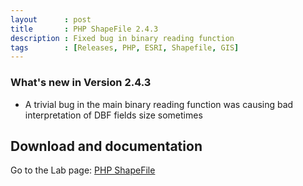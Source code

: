 ```yaml
---
layout      : post
title       : PHP ShapeFile 2.4.3
description : Fixed bug in binary reading function
tags        : [Releases, PHP, ESRI, Shapefile, GIS]
---
```



### What's new in Version 2.4.3
- A trivial bug in the main binary reading function was causing bad interpretation of DBF fields size sometimes

  
## Download and documentation

Go to the Lab page: [PHP ShapeFile](/labs/php-shapefile/)
